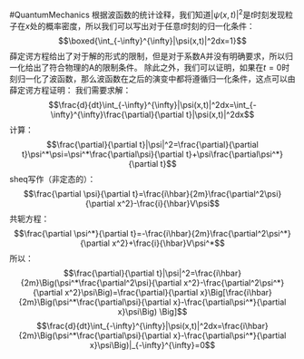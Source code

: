 #QuantumMechanics 
根据波函数的统计诠释，我们知道$|\psi(x,t)|^2$是$t$时刻发现粒子在$x$处的概率密度，所以我们可以写出对于任意$t$时刻的归一化条件：
$$\boxed{\int_{-\infty}^{\infty}|\psi(x,t)|^2dx=1}$$
薛定谔方程给出了对于解的形式的限制，但是对于系数A并没有明确要求，所以归一化给出了符合物理的A的限制条件。
除此之外，我们可以证明，如果在$t=0$时刻归一化了波函数，那么波函数在之后的演变中都将遵循归一化条件，这点可以由薛定谔方程证明：
我们需要求解：
$$\frac{d}{dt}\int_{-\infty}^{\infty}|\psi(x,t)|^2dx=\int_{-\infty}^{\infty}\frac{\partial}{\partial t}|\psi(x,t)|^2dx$$
计算：
$$\frac{\partial}{\partial t}|\psi|^2=\frac{\partial}{\partial t}\psi^*\psi=\psi^*\frac{\partial\psi}{\partial t}+\psi\frac{\partial\psi^*}{\partial t}$$
sheq写作（非定态的）：
$$\frac{\partial \psi}{\partial t}=\frac{i\hbar}{2m}\frac{\partial^2\psi}{\partial x^2}-\frac{i}{\hbar}V\psi$$
共轭方程：
$$\frac{\partial \psi^*}{\partial t}=-\frac{i\hbar}{2m}\frac{\partial^2\psi^*}{\partial x^2}+\frac{i}{\hbar}V\psi^*$$
所以：
$$\frac{\partial}{\partial t}|\psi|^2=\frac{i\hbar}{2m}\Big(\psi^*\frac{\partial^2\psi}{\partial x^2}-\frac{\partial^2\psi^*}{\partial x^2}\psi\Big)=\frac{\partial}{\partial x}\Big[\frac{i\hbar}{2m}\Big(\psi^*\frac{\partial\psi}{\partial x}-\frac{\partial\psi^*}{\partial x}\psi\Big) \Big]$$
$$\frac{d}{dt}\int_{-\infty}^{\infty}|\psi(x,t)|^2dx=\frac{i\hbar}{2m}\Big(\psi^*\frac{\partial\psi}{\partial x}-\frac{\partial\psi^*}{\partial x}\psi\Big)|_{-\infty}^{\infty}=0$$